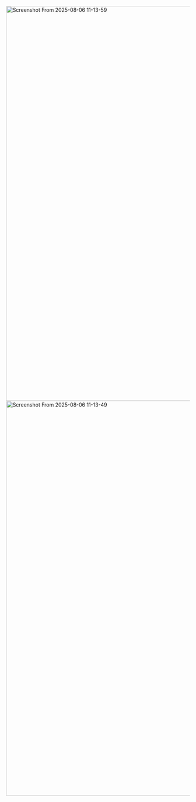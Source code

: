 <img width="1920" height="1080" alt="Screenshot From 2025-08-06 11-13-59" src="https://github.com/user-attachments/assets/61c7e3dc-c6ec-4b0f-8dee-01e250702244" />
<img width="1920" height="1080" alt="Screenshot From 2025-08-06 11-13-49" src="https://github.com/user-attachments/assets/d9595aa9-d7ca-4bdf-8d72-dd70d71da6d9" />
